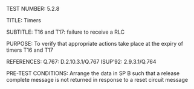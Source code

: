 TEST NUMBER:     5.2.8


TITLE:           Timers


SUBTITLE:        T16 and T17: failure to receive a RLC


PURPOSE:         To verify that appropriate actions take place at the expiry of timers T16 and T17


REFERENCES:      Q.767: D.2.10.3.1/Q.767                           ISUP’92: 2.9.3.1/Q.764


PRE-TEST CONDITIONS:      Arrange the data in SP B such that a release complete message is not returned in response to a reset circuit message

